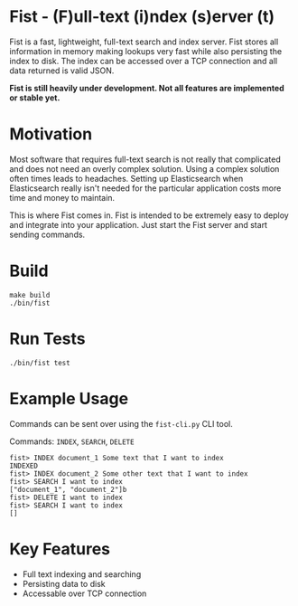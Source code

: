 # Fist - (F)ull-text (i)ndex (s)erver (t) 

Fist is a fast, lightweight, full-text search and index server. Fist stores all information in memory making lookups very fast while also persisting the index to disk. The index can be accessed over a TCP connection and all data returned is valid JSON.

**Fist is still heavily under development. Not all features are implemented or stable yet.**

# Motivation

Most software that requires full-text search is not really that complicated and does not need an overly complex solution. Using a complex solution often times leads to headaches. 
Setting up Elasticsearch when Elasticsearch really isn't needed for the particular application costs more time and money to maintain. 

This is where Fist comes in. Fist is intended to be extremely easy to deploy and integrate into your application. Just start the Fist server and start sending commands.

# Build

```
make build
./bin/fist
```

# Run Tests

```
./bin/fist test
```

# Example Usage

Commands can be sent over using the `fist-cli.py` CLI tool.  

Commands: `INDEX`, `SEARCH`, `DELETE`

```
fist> INDEX document_1 Some text that I want to index
INDEXED
fist> INDEX document_2 Some other text that I want to index
fist> SEARCH I want to index
["document_1", "document_2"]b
fist> DELETE I want to index
fist> SEARCH I want to index
[]
```

# Key Features

- Full text indexing and searching
- Persisting data to disk
- Accessable over TCP connection
